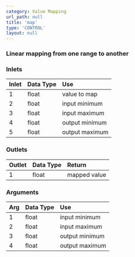 ```yaml
---
category: Value Mapping
url_path: null
title: 'map'
type: 'CONTROL'
layout: null
---
```


### Linear mapping from one range to another

### Inlets

| Inlet | Data Type | Use            |
|:------|:----------|:---------------|
| 1     | float     | value to map   |
| 2     | float     | input minimum  |
| 3     | float     | input maximum  |
| 4     | float     | output minimum |
| 5     | float     | output maximum |

### Outlets

| Outlet | Data Type | Return       |
|:-------|:----------|:-------------|
| 1      | float     | mapped value |

### Arguments

| Arg | Data Type | Use            |
|:----|:----------|:---------------|
| 1   | float     | input minimum  |
| 2   | float     | input maximum  |
| 3   | float     | output minimum |
| 4   | float     | output maximum |
